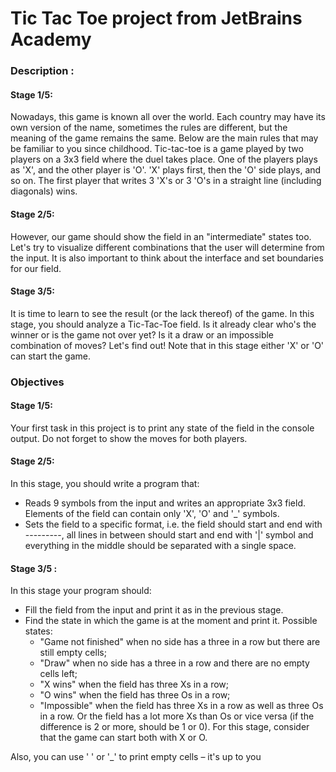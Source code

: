 # Tic Tac Toe project from JetBrains Academy

### Description :
#### Stage 1/5:
Nowadays, this game is known all over the world. Each country may have its own version of the name, 
sometimes the rules are different, but the meaning of the game remains the same. Below are the main rules 
that may be familiar to you since childhood.
Tic-tac-toe is a game played by two players on a 3x3 field where the duel takes place. One of the players plays as 'X', 
and the other player is 'O'. 'X' plays first, then the 'O' side plays, and so on.
The first player that writes 3 'X's or 3 'O's in a straight line (including diagonals) wins.
#### Stage 2/5:
However, our game should show the field in an "intermediate" states too. Let's try to visualize different combinations 
that the user will determine from the input. It is also important to think about the interface and set boundaries for 
our field.
#### Stage 3/5:
It is time to learn to see the result (or the lack thereof) of the game. In this stage, you should analyze a Tic-Tac-Toe field.
Is it already clear who's the winner or is the game not over yet? Is it a draw or an impossible combination of moves? Let's find out!
Note that in this stage either 'X' or 'O' can start the game.

### Objectives
#### Stage 1/5:
Your first task in this project is to print any state of the field in the console output. Do not forget to show the moves for both players.
#### Stage 2/5:
In this stage, you should write a program that:

- Reads 9 symbols from the input and writes an appropriate 3x3 field. 
  Elements of the field can contain only 'X', 'O' and '_' symbols.
- Sets the field to a specific format, i.e. the field should start and end with ---------, 
  all lines in between should start and end with '|' symbol and everything in 
  the middle should be separated with a single space.
  
#### Stage 3/5 :
In this stage your program should:

- Fill the field from the input and print it as in the previous stage.
- Find the state in which the game is at the moment and print it. Possible states:
  - "Game not finished" when no side has a three in a row but there are still empty cells;
  - "Draw" when no side has a three in a row and there are no empty cells left;
  - "X wins" when the field has three Xs in a row;
  - "O wins" when the field has three Os in a row;
  - "Impossible" when the field has three Xs in a row as well as three Os in a row. Or the field has a lot more Xs than Os or vice versa (if the difference is 2 or more, should be 1 or 0). For this stage, consider that the game can start both with X or O.

Also, you can use ' ' or '_' to print empty cells – it's up to you